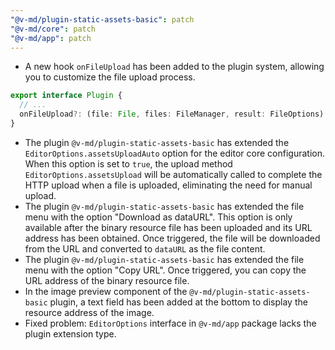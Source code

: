 ```yaml
---
"@v-md/plugin-static-assets-basic": patch
"@v-md/core": patch
"@v-md/app": patch
---
```


- A new hook `onFileUpload` has been added to the plugin system, allowing you to customize the file upload process.
```ts
export interface Plugin {
  // ...
  onFileUpload?: (file: File, files: FileManager, result: FileOptions) => Promisable<void>
}
```
- The plugin `@v-md/plugin-static-assets-basic` has extended the `EditorOptions.assetsUploadAuto` option for the editor core configuration. When this option is set to `true`, the upload method `EditorOptions.assetsUpload` will be automatically called to complete the HTTP upload when a file is uploaded, eliminating the need for manual upload.
- The plugin `@v-md/plugin-static-assets-basic` has extended the file menu with the option "Download as dataURL". This option is only available after the binary resource file has been uploaded and its URL address has been obtained. Once triggered, the file will be downloaded from the URL and converted to `dataURL` as the file content.
- The plugin `@v-md/plugin-static-assets-basic` has extended the file menu with the option "Copy URL". Once triggered, you can copy the URL address of the binary resource file.
- In the image preview component of the `@v-md/plugin-static-assets-basic` plugin, a text field has been added at the bottom to display the resource address of the image.
- Fixed problem: `EditorOptions` interface in `@v-md/app` package lacks the plugin extension type.